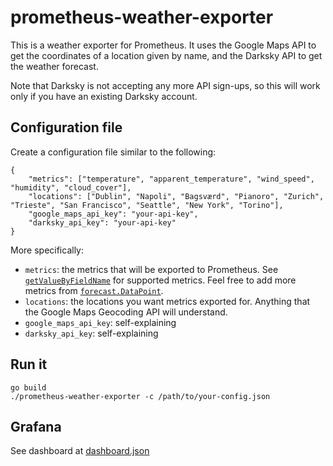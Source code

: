 # prometheus-weather-exporter

This is a weather exporter for Prometheus. It uses the Google Maps API to get
the coordinates of a location given by name, and the Darksky API to get the
weather forecast.

Note that Darksky is not accepting any more API sign-ups, so this will work only
if you have an existing Darksky account.

## Configuration file

Create a configuration file similar to the following:

```
{
    "metrics": ["temperature", "apparent_temperature", "wind_speed", "humidity", "cloud_cover"],
    "locations": ["Dublin", "Napoli", "Bagsværd", "Pianoro", "Zurich", "Trieste", "San Francisco", "Seattle", "New York", "Torino"],
    "google_maps_api_key": "your-api-key",
    "darksky_api_key": "your-api-key"
}
```

More specifically:
* `metrics`: the metrics that will be exported to Prometheus. See [`getValueByFieldName`](https://github.com/insomniacslk/prometheus-weather-exporter/blob/main/main.go#L104) for supported metrics. Feel free to add more metrics from [`forecast.DataPoint`](https://github.com/mlbright/darksky/blob/master/v2/forecast.go#L28).
* `locations`: the locations you want metrics exported for. Anything that the
  Google Maps Geocoding API will understand.
* `google_maps_api_key`: self-explaining
* `darksky_api_key`: self-explaining

## Run it

```
go build
./prometheus-weather-exporter -c /path/to/your-config.json
```

## Grafana

See dashboard at
[dashboard.json](https://github.com/insomniacslk/prometheus-weather-exporter/blob/main/dashboard.json)
